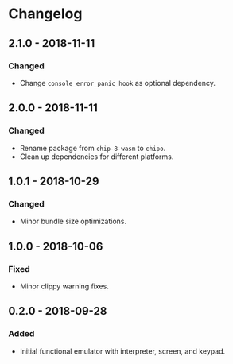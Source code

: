 # Changelog

## 2.1.0 - 2018-11-11

### Changed

 - Change `console_error_panic_hook` as optional dependency.

## 2.0.0 - 2018-11-11

### Changed

 - Rename package from `chip-8-wasm` to `chipo`.
 - Clean up dependencies for different platforms.

## 1.0.1 - 2018-10-29

### Changed

 - Minor bundle size optimizations.

## 1.0.0 - 2018-10-06

### Fixed

 - Minor clippy warning fixes.

## 0.2.0 - 2018-09-28

### Added

 - Initial functional emulator with interpreter, screen, and keypad.
